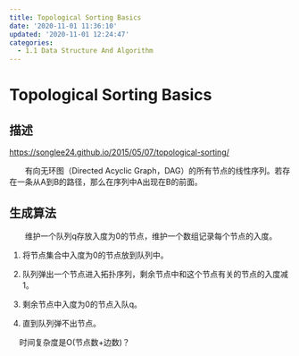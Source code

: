 ```yaml
---
title: Topological Sorting Basics
date: '2020-11-01 11:36:10'
updated: '2020-11-01 12:24:47'
categories:
  - 1.1 Data Structure And Algorithm
---
```

# Topological Sorting Basics

## 描述

<https://songlee24.github.io/2015/05/07/topological-sorting/>

　　有向无环图（Directed Acyclic Graph，DAG）的所有节点的线性序列。若存在一条从A到B的路径，那么在序列中A出现在B的前面。

## 生成算法

　　维护一个队列q存放入度为0的节点，维护一个数组记录每个节点的入度。

1. 将节点集合中入度为0的节点放到队列中。
   
2. 队列弹出一个节点进入拓扑序列，剩余节点中和这个节点有关的节点的入度减1。
   
3. 剩余节点中入度为0的节点入队q。
   
4. 直到队列弹不出节点。

　 时间复杂度是O(节点数+边数)？
